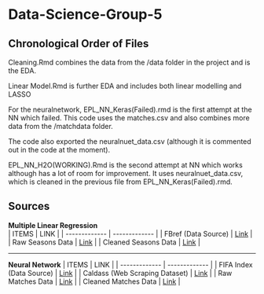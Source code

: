 # Data-Science-Group-5

## Chronological Order of Files

Cleaning.Rmd combines the data from the /data folder in the project and is the EDA.

Linear Model.Rmd is further EDA and includes both linear modelling and LASSO

For the neuralnetwork, EPL_NN_Keras(Failed).rmd  is the first attempt at the NN which failed. This code uses the matches.csv and also combines more data from the /matchdata folder.

The code also exported the neuralnuet_data.csv (although it is commented out in the code at the moment).

EPL_NN_H2O(WORKING).Rmd is the second attempt at NN which works although has a lot of room for improvement. It uses neuralnuet_data.csv, which is cleaned in the previous file from EPL_NN_Keras(Failed).rmd.


## Sources
**Multiple Linear Regression**  
| ITEMS  | LINK |
| ------------- | ------------- |
| FBref (Data Source)  | [Link](https://fbref.com/en/comps/9/Premier-League-Stats)  |
| Raw Seasons Data  | [Link](https://drive.google.com/drive/folders/16Ki_wDWCHJ1zFTnH3XyrJKa_KrTHjrjH?usp=sharing)  |
| Cleaned Seasons Data  | [Link](https://drive.google.com/file/d/1zM_tngxVaLSsyIngJbT1ktNF3tnWFdQ-/view?usp=sharing)  |

---
**Neural Network**
| ITEMS  | LINK |
| ------------- | ------------- |
| FIFA Index (Data Source)  | [Link](https://www.fifaindex.com/teams/fifa12_8/?league=13&order=desc)  |
| Caldass (Web Scraping Dataset)  | [Link](https://github.com/Caldass)  |
| Raw Matches Data  | [Link](https://drive.google.com/drive/folders/1Z-5a_LhL_ccPhmgGBxi7idKtrdN1nNB4?usp=sharing)  |
| Cleaned Matches Data  | [Link](https://docs.google.com/spreadsheets/d/13no35LJ9h4p58hjklymhErIt44P4H3yQuEAG7nPUDnA/edit?usp=sharing)  |
